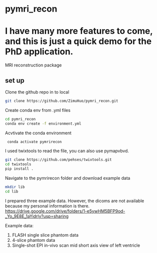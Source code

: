 # pymri_recon

# I have many more features to come, and this is just a quick demo for the PhD application.

MRI reconstruction package


## set up
Clone the github repo in to local 
```bash
git clone https://github.com/ZimuHuo/pymri_recon.git
```
Create conda env from .yml files 
```bash
cd pymri_recon
conda env create -f environment.yml
```
Acvtivate the conda environment
```bash
 conda activate pymrirecon
```
I used twixtools to read the file, you can also use pymapvbvd. 
```bash
git clone https://github.com/pehses/twixtools.git
cd twixtools
pip install .
```

Navigate to the pymrirecon folder and download example data
```bash
mkdir lib
cd lib
```

I prepared three example data. However, the dicoms are not available because my personal information is there.
https://drive.google.com/drive/folders/1-e5ywHM5BFP9od-_Yo_9E8E_1aYidrIy?usp=sharing

Example data: 
1. FLASH single slice phantom data 
2. 4-slice phantom data
3. Single-shot EPI in-vivo scan mid short axis view of left ventricle
